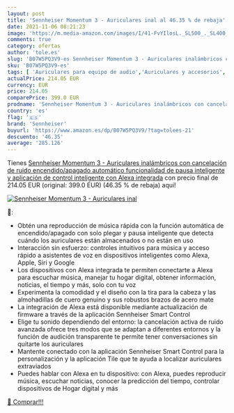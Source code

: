 ```yaml
---
layout: post
title: 'Sennheiser Momentum 3 - Auriculares inal al 46.35 % de rebaja'
date: 2021-11-06 08:21:23
image: 'https://m.media-amazon.com/images/I/41-FvYIlosL._SL500_._SL400_.jpg'
comments: true
category: ofertas
author: 'tole.es'
slug: 'B07W5PQ3V9-es Sennheiser Momentum 3 - Auriculares inalámbricos con...'
sku: 'B07W5PQ3V9-es'
tags: [ 'Auriculares para equipo de audio','Auriculares y accesorios','Electrónica','alexa','sennheiser', ]
actualPrice: 214.05 EUR
currency: EUR
price: 214.05
comparePrice: 399.0 EUR
prodname: 'Sennheiser Momentum 3 - Auriculares inalámbricos con cancelación de ruido  encendido/apagado automático  funcionalidad de pausa inteligente y aplicación de control inteligente  con Alexa integrada'
country: 'es'
flag: '🇪🇸'
brand: 'Sennheiser'
buyurl: 'https://www.amazon.es/dp/B07W5PQ3V9/?tag=tolees-21'
descuento: '46.35'
average: '285.126'
---
```


Tienes [Sennheiser Momentum 3 - Auriculares inalámbricos con cancelación de ruido  encendido/apagado automático  funcionalidad de pausa inteligente y aplicación de control inteligente  con Alexa integrada](https://www.amazon.es/dp/B07W5PQ3V9/?tag=tolees-21) con precio final de  214.05 EUR (original: 399.0 EUR) (46.35 %  de rebaja) aqui!

[![Sennheiser Momentum 3 - Auriculares inal](https://m.media-amazon.com/images/I/41-FvYIlosL._SL500_._SL400_.jpg)](https://www.amazon.es/dp/B07W5PQ3V9/?tag=tolees-21)

🔎:

- Obtén una reproducción de música rápida con la función automática de encendido/apagado con solo plegar y pausa inteligente que detecta cuándo los auriculares están almacenados o no están en uso
- Interacción sin esfuerzo: controles intuitivos para música y acceso rápido a asistentes de voz en dispositivos inteligentes como Alexa, Apple, Siri y Google
- Los dispositivos con Alexa integrada te permiten conectarte a Alexa para escuchar música, manejar tu hogar digital, obtener información, noticias, el tiempo y más, solo con tu voz
- Experimenta la comodidad y el diseño con la tira para la cabeza y las almohadillas de cuero genuino y sus robustos brazos de acero mate
- La integración de Alexa está disponible mediante actualización de firmware a través de la aplicación Sennheiser Smart Control
- Elige tu sonido dependiendo del entorno: la cancelación activa de ruido avanzada ofrece tres modos que se adaptan a diferentes entornos y la función de audición transparente te permite tener conversaciones sin quitarte los auriculares
- Mantente conectado con la aplicación Sennheiser Smart Control para la personalización y la aplicación Tile que te ayuda a localizar auriculares extraviados
- Puedes hablar con Alexa en tu dispositivo: con Alexa, puedes reproducir música, escuchar noticias, conocer la predicción del tiempo, controlar dispositivos de Hogar digital y más

[🛒 Comprar!!!](https://www.amazon.es/dp/B07W5PQ3V9/?tag=tolees-21)

